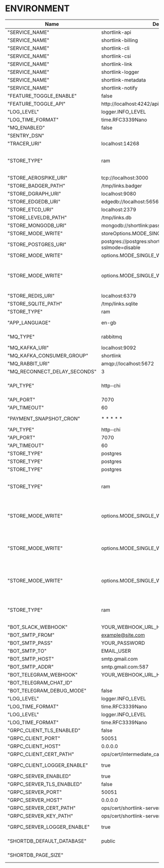 <!---
File generated by cli. DO NOT EDIT.
-->

# ENVIRONMENT

|Name | Default Value | Description |
|---|---|---|
| "SERVICE_NAME" | shortlink-api |  |
| "SERVICE_NAME" | shortlink-billing |  |
| "SERVICE_NAME" | shortlink-cli |  |
| "SERVICE_NAME" | shortlink-csi |  |
| "SERVICE_NAME" | shortlink-link |  |
| "SERVICE_NAME" | shortlink-logger |  |
| "SERVICE_NAME" | shortlink-metadata |  |
| "SERVICE_NAME" | shortlink-notify |  |
| "FEATURE_TOGGLE_ENABLE" | false |  |
| "FEATURE_TOGGLE_API" | http://localhost:4242/api/ |  |
| "LOG_LEVEL" | logger.INFO_LEVEL |  |
| "LOG_TIME_FORMAT" | time.RFC3339Nano |  |
| "MQ_ENABLED" | false | Enabled MQ |
| "SENTRY_DSN" |  | key for sentry |
| "TRACER_URI" | localhost:14268 | Tracing addr:host |
| "STORE_TYPE" | ram | Select: postgres, mongo, redis, dgraph, sqlite, leveldb, badger, ram |
| "STORE_AEROSPIKE_URI" | tcp://localhost:3000 | Aerospike URI |
| "STORE_BADGER_PATH" | /tmp/links.badger | Badger path to file |
| "STORE_DGRAPH_URI" | localhost:9080 | DGRAPH URI |
| "STORE_EDGEDB_URI" | edgedb://localhost:5656 | EdgeDB URI |
| "STORE_ETCD_URI" | localhost:2379 | ETCD URI |
| "STORE_LEVELDB_PATH" | /tmp/links.db | LevelDB path to file |
| "STORE_MONGODB_URI" | mongodb://shortlink:password@localhost:27017/shortlink | MongoDB URI |
| "STORE_MODE_WRITE" | storeOptions.MODE_SINGLE_WRITE | mode write to db |
| "STORE_POSTGRES_URI" | postgres://postgres:shortlink@localhost:5432/shortlink?sslmode=disable | Postgres URI |
| "STORE_MODE_WRITE" | options.MODE_SINGLE_WRITE | mode write to db |
| "STORE_MODE_WRITE" | options.MODE_SINGLE_WRITE | mode write to db. Select: 0 (MODE_SINGLE_WRITE), 1 (MODE_BATCH_WRITE) |
| "STORE_REDIS_URI" | localhost:6379 | Redis URI |
| "STORE_SQLITE_PATH" | /tmp/links.sqlite | SQLite URI |
| "STORE_TYPE" | ram | Select: postgres |
| "APP_LANGUAGE" | en-gb | Select: en-gb, de-DE, fr-CH |
| "MQ_TYPE" | rabbitmq | Select: kafka, rabbitmq, nats |
| "MQ_KAFKA_URI" | localhost:9092 | Kafka URI |
| "MQ_KAFKA_CONSUMER_GROUP" | shortlink | Kafka consumer group |
| "MQ_RABBIT_URI" | amqp://localhost:5672 | RabbitMQ URI |
| "MQ_RECONNECT_DELAY_SECONDS" | 3 | nolint:gomnd |
| "API_TYPE" | http-chi | Select: http-chi, gRPC-web, graphql, cloudevents |
| "API_PORT" | 7070 | nolint:gomnd |
| "API_TIMEOUT" | 60 | nolint:gomnd |
| "PAYMENT_SNAPSHOT_CRON" | * * * * * | check snapshot by timeout |
| "API_TYPE" | http-chi | Select: http-chi |
| "API_PORT" | 7070 | nolint:gomnd |
| "API_TIMEOUT" | 60 | nolint:gomnd |
| "STORE_TYPE" | postgres | Select: postgres |
| "STORE_TYPE" | postgres | Select: postgres |
| "STORE_TYPE" | postgres | Select: postgres |
| "STORE_TYPE" | ram | Select: postgres, mongo, redis, dgraph, sqlite, leveldb, badger, ram |
| "STORE_MODE_WRITE" | options.MODE_SINGLE_WRITE | mode write to db. Select: 0 (MODE_SINGLE_WRITE), 1 (MODE_BATCH_WRITE) |
| "STORE_MODE_WRITE" | options.MODE_SINGLE_WRITE | mode write to db. Select: 0 (MODE_SINGLE_WRITE), 1 (MODE_BATCH_WRITE) |
| "STORE_MODE_WRITE" | options.MODE_SINGLE_WRITE | mode write to db. Select: 0 (MODE_SINGLE_WRITE), 1 (MODE_BATCH_WRITE) |
| "STORE_TYPE" | ram | Select: postgres, mongo, redis, dgraph, sqlite, leveldb, badger, ram, scylla, cassandra |
| "BOT_SLACK_WEBHOOK" | YOUR_WEBHOOK_URL_HERE | Your webhook URL |
| "BOT_SMTP_FROM" | example@site.com |  |
| "BOT_SMTP_PASS" | YOUR_PASSWORD |  |
| "BOT_SMTP_TO" | EMAIL_USER |  |
| "BOT_SMTP_HOST" | smtp.gmail.com |  |
| "BOT_SMTP_ADDR" | smtp.gmail.com:587 |  |
| "BOT_TELEGRAM_WEBHOOK" | YOUR_WEBHOOK_URL_HERE | Your webhook URL |
| "BOT_TELEGRAM_CHAT_ID" |  | Your chat ID |
| "BOT_TELEGRAM_DEBUG_MODE" | false | Debug mode |
| "LOG_LEVEL" | logger.INFO_LEVEL |  |
| "LOG_TIME_FORMAT" | time.RFC3339Nano |  |
| "LOG_LEVEL" | logger.INFO_LEVEL |  |
| "LOG_TIME_FORMAT" | time.RFC3339Nano |  |
| "GRPC_CLIENT_TLS_ENABLED" | false | gRPC tls |
| "GRPC_CLIENT_PORT" | 50051 | gRPC port |
| "GRPC_CLIENT_HOST" | 0.0.0.0 | gRPC host |
| "GRPC_CLIENT_CERT_PATH" | ops/cert/intermediate_ca.pem | gRPC client cert |
| "GRPC_CLIENT_LOGGER_ENABLE" | true | Enable logging for gRPC-client |
| "GRPC_SERVER_ENABLED" | true | gRPC server enable |
| "GRPC_SERVER_TLS_ENABLED" | false | gRPC tls |
| "GRPC_SERVER_PORT" | 50051 | gRPC port |
| "GRPC_SERVER_HOST" | 0.0.0.0 | gRPC host |
| "GRPC_SERVER_CERT_PATH" | ops/cert/shortlink-server.pem | gRPC server cert |
| "GRPC_SERVER_KEY_PATH" | ops/cert/shortlink-server-key.pem | gRPC server key |
| "GRPC_SERVER_LOGGER_ENABLE" | true | Enable logging for gRPC-client |
| "SHORTDB_DEFAULT_DATABASE" | public | ShortDB default database |
| "SHORTDB_PAGE_SIZE" |  | ShortDB default page of size |
